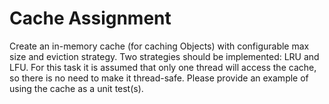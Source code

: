 # Cache Assignment

Create an in-memory cache (for caching Objects) with configurable max size and eviction strategy.
Two strategies should be implemented: LRU and LFU.
For this task it is assumed that only one thread will access the cache, so there is no need to make it thread-safe.
Please provide an example of using the cache as a unit test(s).
